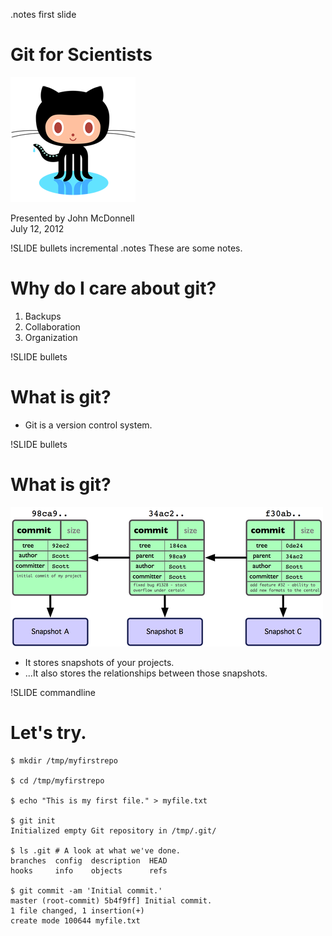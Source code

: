<!SLIDE title-slide>
.notes first slide

# Git for Scientists  

![octocat](../images/octocat.png)

Presented by John McDonnell  
July 12, 2012


!SLIDE bullets incremental
.notes These are some notes.

# Why do I care about git?

1. Backups
1. Collaboration
1. Organization

!SLIDE bullets
# What is git? #

  * Git is a version control system. 

!SLIDE bullets
# What is git? #

![threecommits](../images/threecommits.png)

  * It stores snapshots of your projects.
  * ...It also stores the relationships between those snapshots.


!SLIDE commandline
# Let's try.

    $ mkdir /tmp/myfirstrepo

    $ cd /tmp/myfirstrepo

    $ echo "This is my first file." > myfile.txt

    $ git init
    Initialized empty Git repository in /tmp/.git/

    $ ls .git # A look at what we've done.
    branches  config  description  HEAD  
    hooks     info    objects      refs

    $ git commit -am 'Initial commit.'
    master (root-commit) 5b4f9ff] Initial commit.
    1 file changed, 1 insertion(+)
    create mode 100644 myfile.txt

